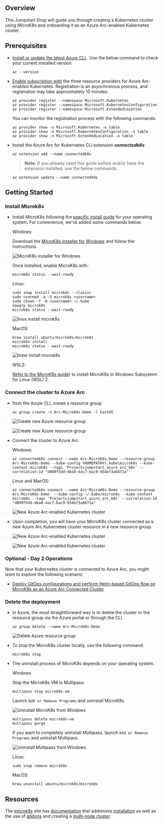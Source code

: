 ## Overview

This Jumpstart Drop will guide you through creating a Kubernetes cluster using MicroK8s and onboarding it as an Azure Arc-enabled Kubernetes cluster.

## Prerequisites

- [Install or update the latest Azure CLI ](https://learn.microsoft.com/cli/azure/install-azure-cli?view=azure-cli-latest). Use the below command to check your current installed version.

  ```shell
  az --version
  ```

- [Enable subscription with](https://learn.microsoft.com/azure/azure-resource-manager/management/resource-providers-and-types#register-resource-provider) the three resource providers for Azure Arc-enabled Kubernetes. Registration is an asynchronous process, and registration may take approximately 10 minutes.

  ```shell
  az provider register --namespace Microsoft.Kubernetes
  az provider register --namespace Microsoft.KubernetesConfiguration
  az provider register --namespace Microsoft.ExtendedLocation
  ```

  You can monitor the registration process with the following commands:

  ```shell
  az provider show -n Microsoft.Kubernetes -o table
  az provider show -n Microsoft.KubernetesConfiguration -o table
  az provider show -n Microsoft.ExtendedLocation -o table
  ```

- Install the Azure Arc for Kubernetes CLI extension ***connectedk8s***:

  ```shell
  az extension add --name connectedk8s
  ```

  > **Note:** If you already used this guide before and/or have the extension installed, use the below commands.

  ```shell
  az extension update --name connectedk8s
  ```

## Getting Started

### Install Microk8s

- Install MicroK8s following the [specific install guide](https://microk8s.io/) for your operating system. For convenience, we've added some commands below:

  Windows:
  
    Download the [MicroK8s installer for Windows](https://microk8s.io/docs/install-windows) and follow the instructions.

    ![MicroK8s installer for Windows](./media/01_microk8s_installer.png)

    Once installed, enable MicroK8s with:

    ```shell
    microk8s status --wait-ready
    ```

  Linux:

    ```shell
    sudo snap install microk8s --classic
    sudo usermod -a -G microk8s <username>
    sudo chown -f -R <username> ~/.kube
    newgrp microk8s
    microk8s status --wait-ready
    ```

    ![linux install microk8s](./media/02_microk8s_linux_installer.png)

  MacOS:

    ```shell
    brew install ubuntu/microk8s/microk8s
    microk8s install
    microk8s status --wait-ready
    ```

    ![brew install microk8s](https://assets.ubuntu.com/v1/670398bd-mac1.png)

  WSL2:

  [Refer to the MicroK8s guide](https://microk8s.io/docs/install-wsl2)) to install MicroK8s in Windows Subsystem for Linux (WSL) 2.

### Connect the cluster to Azure Arc

- from the Azure CLI, create a resource group

  ```shell
  az group create -n Arc-MicroK8s-Demo -l EastUS
  ```

  ![Create new Azure resource group](./media/03_cli_resource_group.png)

  ![Create new Azure resource group](./media/04_portal_new_resource_group.png)

- Connect the cluster to Azure Arc

  Windows:

  ```shell
  az connectedk8s connect --name Arc-MicroK8s-Demo --resource-group Arc-MicroK8s-Demo --kube-config %HOMEPATH%\.kube\microk8s --kube-context microk8s --tags 'Project=jumpstart_azure_arc_k8s' --correlation-id "d009f5dd-dba8-4ac7-bac9-b54ef3a6671a"
  ```

  Linux and MacOS:

  ```shell
  az connectedk8s connect --name Arc-MicroK8s-Demo --resource-group Arc-MicroK8s-Demo  --kube-config ~/.kube/microk8s --kube-context microk8s --tags 'Project=jumpstart_azure_arc_k8s' --correlation-id "d009f5dd-dba8-4ac7-bac9-b54ef3a6671a"
  ```

  ![New Azure Arc-enabled Kubernetes cluster](./media/05_cli_connected_cluster.png)

- Upon completion, you will have your MicroK8s cluster connected as a new Azure Arc Kubernetes cluster resource in a new resource group.

  ![New Azure Arc-enabled Kubernetes cluster](./media/06_portal_new_cluster.png)

  ![New Azure Arc-enabled Kubernetes cluster](./media/07_portal_connected_cluster.png)

### Optional - Day 2 Operations

Now that your Kubernetes cluster is connected to Azure Arc, you might want to explore the following scenario:

- [Deploy GitOps configurations and perform Helm-based GitOps flow on MicroK8s as an Azure Arc Connected Cluster](https://arcjumpstart.com/azure_arc_jumpstart/azure_arc_k8s/day2/microk8s/local_microk8s_gitops_helm)

### Delete the deployment

- In Azure, the most straightforward way is to delete the cluster or the resource group via the Azure portal or through the CLI.

  ```shell
  az group delete --name Arc-MicroK8s-Demo
  ```

  ![Delete Azure resource group](./media/08_portal_delete_resource_group.png)

- To stop the MicroK8s cluster locally, use the following command:

  ```shell
  microk8s stop
  ```

- The uninstall process of MicroK8s depends on your operating system.

  Windows

    Stop the MicroK8s VM in Multipass:

    ```shell
    multipass stop microk8s-vm
    ```

    Launch `Add or Remove Programs` and uninstall MicroK8s.

    ![Uninstall MicroK8s from Windows](./media/09_uninstall_microk8s.png)

    ```shell
    multipass delete microk8s-vm
    multipass purge
    ```

    If you want to completely uninstall Multipass, launch `Add or Remove Programs` and uninstall Multipass.

    ![Uninstall Multipass from Windows](./media/10_uninstall_multipass.png)

  Linux:

    ```shell
    sudo snap remove microk8s
    ```
  
  MacOS:

    ```shell
    brew uninstall ubuntu/microk8s/microk8s
    ```
    
## Resources

The [microk8s](https://microk8s.io/) site has [documentation](https://microk8s.io/docs) that addresses [installation](https://microk8s.io/docs/install-alternatives) as well as the use of [addons](https://microk8s.io/docs/addons) and creating a [multi-node cluster](https://microk8s.io/docs/clustering).
